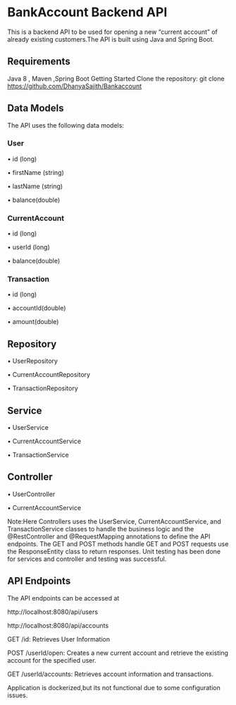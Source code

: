 # BankAccount Backend API
This is a backend API to be used for opening a new “current account” of already existing customers.The API is built using Java and Spring Boot.

## Requirements
Java 8 , Maven ,Spring Boot
Getting Started
Clone the repository:
git clone https://github.com/DhanyaSajith/Bankaccount

## Data Models
The API uses the following data models:

### User

•	id (long)

•	firstName (string)

•	lastName (string)

•	balance(double)

### CurrentAccount

•	id (long) 

•	userId (long)

•	balance(double)

### Transaction
•	id (long)

•	accountId(double)

•	amount(double)

## Repository

•	UserRepository

•	CurrentAccountRepository

•	TransactionRepository

## Service

•	UserService

•	CurrentAccountService

•	TransactionService

## Controller

•	UserController

•	CurrentAccountService

Note:Here Controllers uses the UserService, CurrentAccountService, and TransactionService classes to handle the business logic and the @RestController and @RequestMapping annotations to define the API endpoints. The GET and POST methods handle GET and POST requests use the ResponseEntity class to return responses.
Unit testing has been done for services and controller and testing was successful.

## API Endpoints
The API endpoints can be accessed at

http://localhost:8080/api/users

http://localhost:8080/api/accounts

GET /id: Retrieves User Information

POST /userId/open: Creates a new current account and retrieve the existing account for the specified user.

GET /userId/accounts: Retrieves account information and transactions.

Application is dockerized,but its not functional due to some configuration issues.
